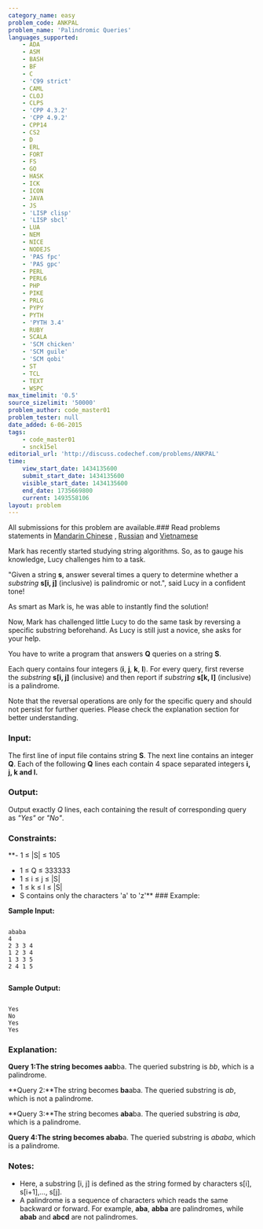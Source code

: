 ```yaml
---
category_name: easy
problem_code: ANKPAL
problem_name: 'Palindromic Queries'
languages_supported:
    - ADA
    - ASM
    - BASH
    - BF
    - C
    - 'C99 strict'
    - CAML
    - CLOJ
    - CLPS
    - 'CPP 4.3.2'
    - 'CPP 4.9.2'
    - CPP14
    - CS2
    - D
    - ERL
    - FORT
    - FS
    - GO
    - HASK
    - ICK
    - ICON
    - JAVA
    - JS
    - 'LISP clisp'
    - 'LISP sbcl'
    - LUA
    - NEM
    - NICE
    - NODEJS
    - 'PAS fpc'
    - 'PAS gpc'
    - PERL
    - PERL6
    - PHP
    - PIKE
    - PRLG
    - PYPY
    - PYTH
    - 'PYTH 3.4'
    - RUBY
    - SCALA
    - 'SCM chicken'
    - 'SCM guile'
    - 'SCM qobi'
    - ST
    - TCL
    - TEXT
    - WSPC
max_timelimit: '0.5'
source_sizelimit: '50000'
problem_author: code_master01
problem_tester: null
date_added: 6-06-2015
tags:
    - code_master01
    - snck15el
editorial_url: 'http://discuss.codechef.com/problems/ANKPAL'
time:
    view_start_date: 1434135600
    submit_start_date: 1434135600
    visible_start_date: 1434135600
    end_date: 1735669800
    current: 1493558106
layout: problem
---
```

All submissions for this problem are available.###  Read problems statements in [Mandarin Chinese](http://www.codechef.com/download/translated/SNCK15EL/mandarin/ANKPAL.pdf) , [Russian](http://www.codechef.com/download/translated/SNCK15EL/russian/ANKPAL.pdf) and [Vietnamese](http://www.codechef.com/download/translated/SNCK15EL/vietnamese/ANKPAL.pdf)

Mark has recently started studying string algorithms. So, as to gauge his knowledge, Lucy challenges him to a task.

"Given a string **s**, answer several times a query to determine whether a _substring_ **s\[i, j\]** (inclusive) is palindromic or not.", said Lucy in a confident tone!

As smart as Mark is, he was able to instantly find the solution!

Now, Mark has challenged little Lucy to do the same task by reversing a specific substring beforehand. As Lucy is still just a novice, she asks for your help.

You have to write a program that answers **Q** queries on a string **S**.

Each query contains four integers (**i**, **j**, **k**, **l**). For every query, first reverse the _substring_ **s\[i, j\]** (inclusive) and then report if _substring_ **s\[k, l\]** (inclusive) is a palindrome.

Note that the reversal operations are only for the specific query and should not persist for further queries. Please check the explanation section for better understanding.

### Input:

The first line of input file contains string **S**. The next line contains an integer **Q**.
Each of the following **Q** lines each contain 4 space separated integers **i, j, k and l.**

### Output:

Output exactly _Q_ lines, each containing the result of corresponding query as _"Yes"_ or _"No"_.

### Constraints:

**- 1 ≤ |S| ≤ 105
- 1 ≤ Q ≤ 333333
- 1 ≤ i ≤ j ≤ |S|
- 1 ≤ k ≤ l ≤ |S|
- S contains only the characters 'a' to 'z'** ### Example:

**Sample Input:**

```

ababa
4
2 3 3 4
1 2 3 4
1 3 3 5
2 4 1 5


```
**Sample Output:**

```

Yes
No
Yes
Yes

```
### Explanation:

**Query 1:**The string becomes a**ab**ba. The queried substring is _bb_, which is a palindrome.

**Query 2:**The string becomes **ba**aba. The queried substring is _ab_, which is not a palindrome.

**Query 3:**The string becomes **aba**ba. The queried substring is _aba_, which is a palindrome.

**Query 4:**The string becomes a**bab**a. The queried substring is _ababa_, which is a palindrome.

### Notes:

- Here, a substring \[i, j\] is defined as the string formed by characters s\[i\], s\[i+1\],..., s\[j\].
- A palindrome is a sequence of characters which reads the same backward or forward. For example, **aba**, **abba** are palindromes, while **abab** and **abcd** are not palindromes.